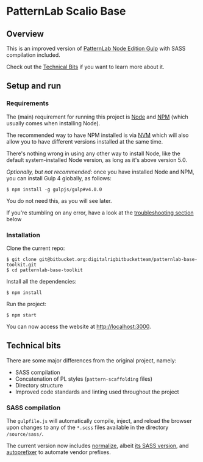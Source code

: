 # PatternLab Scalio Base

## Overview

This is an improved version of [PatternLab Node Edition Gulp](https://github.com/pattern-lab/edition-node-gulp) with SASS compilation included.

Check out the [Technical Bits](#technical-bits) if you want to learn more about it.

## Setup and run

### Requirements

The (main) requirement for running this project is [Node](https://nodejs.org) and [NPM](https://www.npmjs.com) (which usually comes when installing Node).

The recommended way to have NPM installed is via [NVM](https://github.com/creationix/nvm#installation) which will also allow you to have different versions installed at the same time.

There's nothing wrong in using any other way to install Node, like the default system-installed Node version, as long as it's above version 5.0.

_Optionally, but not recommended_: once you have installed Node and NPM, you can install Gulp 4 globally, as follows:

    $ npm install -g gulpjs/gulp#v4.0.0

You do not need this, as you will see later.

If you're stumbling on any error, have a look at the [troubleshooting section](#Troubleshooting) below

### Installation

Clone the current repo:

    $ git clone git@bitbucket.org:digitalrigbitbucketteam/patternlab-base-toolkit.git
    $ cd patternlab-base-toolkit

Install all the dependencies:

    $ npm install

Run the project:

    $ npm start

You can now access the website at <http://localhost:3000>.

## Technical bits

There are some major differences from the original project, namely:

- SASS compilation
- Concatenation of PL styles (`pattern-scaffolding` files)
- Directory structure
- Improved code standards and linting used throughout the project

### SASS compilation

The `gulpfile.js` will automatically compile, inject, and reload the browser upon changes to any of the `*.scss` files available in the directory `/source/sass/`.

The current version now includes [normalize](https://necolas.github.io/normalize.css/), albeit [its SASS version](https://github.com/JohnAlbin/normalize-scss), and [autoprefixer](https://github.com/postcss/autoprefixer) to automate vendor prefixes.

